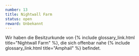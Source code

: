 ```yaml
---
number: 13
title: Nightwall Farm
status: open
reward: Unbekannt
---
```


Wir haben die Besitzurkunde von {% include glossary_link.html title="Nightwall Farm" %}, die sich
offenbar nahe {% include glossary_link.html title="Amphail" %} befindet.
